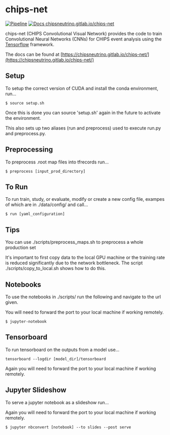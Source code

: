 # chips-net

[![Pipeline](https://gitlab.com/chipsneutrino/chips-net/badges/master/pipeline.svg)](https://gitlab.com/chipsneutrino/chips-net/pipelines)        [![Docs chipsneutrino.gitlab.io/chips-net](https://img.shields.io/website-up-down-green-red/http/shields.io.svg)](https://chipsneutrino.gitlab.io/chips-net/)

chips-net (CHIPS Convolutional Visual Network) provides the code to train Convolutional Neural Networks (CNNs) for CHIPS event analysis using the [Tensorflow](https://www.tensorflow.org/) framework.

The docs can be found at [https://chipsneutrino.gitlab.io/chips-net/](https://chipsneutrino.gitlab.io/chips-net/)

## Setup
To setup the correct version of CUDA and install the conda environment, run... 

```
$ source setup.sh
```

Once this is done you can source 'setup.sh' again in the future to activate the environment.

This also sets up two aliases (run and preprocess) used to execute run.py and preprocess.py.

## Preprocessing
To preprocess .root map files into tfrecords run...

```
$ preprocess [input_prod_directory]
```

## To Run
To run train, study, or evaluate, modify or create a new config file, exampes of which are in ./data/config/ and call...

```
$ run [yaml_configuration]
```

## Tips
You can use ./scripts/preprocess_maps.sh to preprocess a whole production set

It's important to first copy data to the local GPU machine or the training rate is reduced significantly due to the network bottleneck. The script ./scripts/copy_to_local.sh shows how to do this.

## Notebooks
To use the notebooks in ./scripts/ run the following and navigate to the url given.

You will need to forward the port to your local machine if working remotely.

```
$ jupyter-notebook
```

## Tensorboard
To run tensorboard on the outputs from a model use...

```
tensorboard --logdir [model_dir]/tensorboard
```

Again you will need to forward the port to your local machine if working remotely.

## Jupyter Slideshow
To serve a jupyter notebook as a slideshow run...

Again you will need to forward the port to your local machine if working remotely.

```
$ jupyter nbconvert [notebook] --to slides --post serve
```